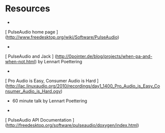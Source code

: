 #  Resources 



+  
 [
	    PulseAudio home page
	  ] (http://www.freedesktop.org/wiki/Software/PulseAudio)



+  
 [
	    PulseAudio and Jack
	  ] (http://0pointer.de/blog/projects/when-pa-and-when-not.html)
by Lennart Poettering


+  
 [
	    Pro Audio is Easy, Consumer Audio is Hard
	  ] (http://lac.linuxaudio.org/2010/recordings/day1_1400_Pro_Audio_is_Easy_Consumer_Audio_is_Hard.ogv)
- 60 minute talk by Lennart Poettering


+  
 [
	    PulseAudio API Documentation
	  ] (http://freedesktop.org/software/pulseaudio/doxygen/index.html)





